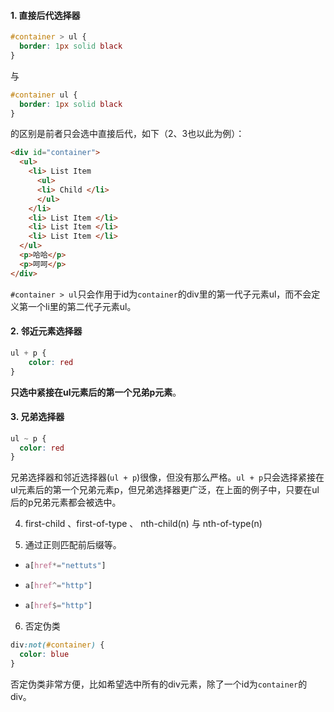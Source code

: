 #### 1. 直接后代选择器
```css
#container > ul {
  border: 1px solid black
}
```
与
```css
#container ul {
  border: 1px solid black
}
```
的区别是前者只会选中直接后代，如下（2、3也以此为例）：
```html
<div id="container">
  <ul>
    <li> List Item
      <ul>
      <li> Child </li>
      </ul>
    </li>
    <li> List Item </li>
    <li> List Item </li>
    <li> List Item </li>
  </ul>
  <p>哈哈</p>
  <p>呵呵</p>
</div>
```
`#container > ul`只会作用于id为`container`的div里的第一代子元素ul，而不会定义第一个li里的第二代子元素ul。

#### 2. 邻近元素选择器
```css
ul + p {
    color: red
}
```

**只选中紧接在ul元素后的第一个兄弟p元素**。

#### 3. 兄弟选择器
```css
ul ~ p {
  color: red
}
```
兄弟选择器和邻近选择器(`ul + p`)很像，但没有那么严格。`ul + p`只会选择紧接在ul元素后的第一个兄弟元素p，但兄弟选择器更广泛，在上面的例子中，只要在ul后的p兄弟元素都会被选中。

4. first-child 、first-of-type 、 nth-child(n) 与 nth-of-type(n)


5. 通过正则匹配前后缀等。
- 
  ```css
  a[href*="nettuts"]
  ```
- 
  ```css
  a[href^="http"]
  ```
- 
  ```css
  a[href$="http"]
  ```

6. 否定伪类

```css
div:not(#container) {
  color: blue
}
```

否定伪类非常方便，比如希望选中所有的div元素，除了一个id为`container`的div。
